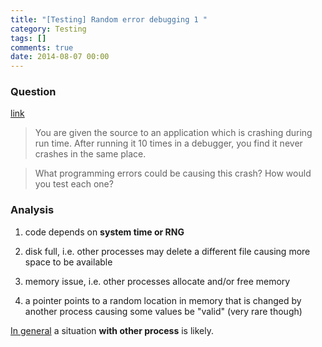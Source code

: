 ```yaml
---
title: "[Testing] Random error debugging 1 "
category: Testing
tags: []
comments: true
date: 2014-08-07 00:00
---
```



### Question

[link](http://stackoverflow.com/questions/4531742/debugging-a-program-that-crashes-10-times-in-different-places)

> You are given the source to an application which is crashing during run time. After running it 10 times in a debugger, you find it never crashes in the same place.

> What programming errors could be causing this crash? How would you test each one?

### Analysis

1. code depends on **system time or RNG**

1. disk full, i.e. other processes may delete a different file causing more space to be available

1. memory issue, i.e. other processes allocate and/or free memory

1. a pointer points to a random location in memory that is changed by another process causing some values be "valid" (very rare though)

[In general](http://stackoverflow.com/a/4531769) a situation **with other process** is likely.
